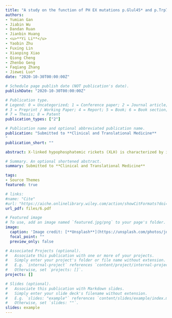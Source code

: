 ```yaml
---
title: "A study on the function of PH EX mutations p.Glul45* and p.Trp749Arg in families with X-linked hyphosphatemic rickets"
authors:
- Yumian Gan
- Jiabin Wu
- Dandan Ruan
- Jianbin Huang
- <u>**Yi Li**</u> 
- Yaobin Zhu
- Fuxing Lin
- Xiaoping Xiao
- Qiong Cheng
- Zhenbo Geng
- Faqiang Zhang
- Jiewei Luo*
date: "2020-10-30T00:00:00Z"

# Schedule page publish date (NOT publication's date).
publishDate: "2020-10-30T00:00:00Z"

# Publication type.
# Legend: 0 = Uncategorized; 1 = Conference paper; 2 = Journal article;
# 3 = Preprint / Working Paper; 4 = Report; 5 = Book; 6 = Book section;
# 7 = Thesis; 8 = Patent
publication_types: ["2"]

# Publication name and optional abbreviated publication name.
publication: "Submitted to **Clinical and Translational Medicine**
"
publication_short: ""

abstract: X-linked hypophosphatemic rickets (XLH) is characterized by increased circulating fibroblast growth factor 23 (FGF23) levels caused by PHEX (NM_000444.5) mutations. Renal tubular resorption of phosphate is impaired, resulting in rickets and impaired bone mineralization. By phenotypic-genetic linkage analysis, two PHEX pathogenic mutations were found in two XLH families.

# Summary. An optional shortened abstract.
summary: Submitted to **Clinical and Translational Medicine**

tags:
- Source Themes
featured: true

# links:
#name: "Cite"
#url: "https://aiche.onlinelibrary.wiley.com/action/showCitFormats?doi=10.1002%2Fbtm2.10130"
url_pdf: files/6.pdf

# Featured image
# To use, add an image named `featured.jpg/png` to your page's folder. 
image:
  caption: 'Image credit: [**Unsplash**](https://unsplash.com/photos/jdD8gXaTZsc)'
  focal_point: ""
  preview_only: false

# Associated Projects (optional).
#   Associate this publication with one or more of your projects.
#   Simply enter your project's folder or file name without extension.
#   E.g. `internal-project` references `content/project/internal-project/index.md`.
#   Otherwise, set `projects: []`.
projects: []

# Slides (optional).
#   Associate this publication with Markdown slides.
#   Simply enter your slide deck's filename without extension.
#   E.g. `slides: "example"` references `content/slides/example/index.md`.
#   Otherwise, set `slides: ""`.
slides: example
---
```

